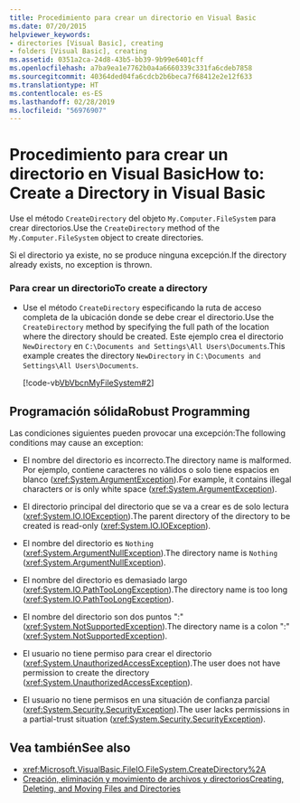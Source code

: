 ```yaml
---
title: Procedimiento para crear un directorio en Visual Basic
ms.date: 07/20/2015
helpviewer_keywords:
- directories [Visual Basic], creating
- folders [Visual Basic], creating
ms.assetid: 0351a2ca-24d8-43b5-bb39-9b99e6401cff
ms.openlocfilehash: a7ba9ea1e7762b0a4a6660339c331fa6cdeb7858
ms.sourcegitcommit: 40364ded04fa6cdcb2b6beca7f68412e2e12f633
ms.translationtype: HT
ms.contentlocale: es-ES
ms.lasthandoff: 02/28/2019
ms.locfileid: "56976907"
---
```

# <a name="how-to-create-a-directory-in-visual-basic"></a><span data-ttu-id="9c740-102">Procedimiento para crear un directorio en Visual Basic</span><span class="sxs-lookup"><span data-stu-id="9c740-102">How to: Create a Directory in Visual Basic</span></span>
<span data-ttu-id="9c740-103">Use el método `CreateDirectory` del objeto `My.Computer.FileSystem` para crear directorios.</span><span class="sxs-lookup"><span data-stu-id="9c740-103">Use the `CreateDirectory` method of the `My.Computer.FileSystem` object to create directories.</span></span>  
  
 <span data-ttu-id="9c740-104">Si el directorio ya existe, no se produce ninguna excepción.</span><span class="sxs-lookup"><span data-stu-id="9c740-104">If the directory already exists, no exception is thrown.</span></span>  
  
### <a name="to-create-a-directory"></a><span data-ttu-id="9c740-105">Para crear un directorio</span><span class="sxs-lookup"><span data-stu-id="9c740-105">To create a directory</span></span>  
  
-   <span data-ttu-id="9c740-106">Use el método `CreateDirectory` especificando la ruta de acceso completa de la ubicación donde se debe crear el directorio.</span><span class="sxs-lookup"><span data-stu-id="9c740-106">Use the `CreateDirectory` method by specifying the full path of the location where the directory should be created.</span></span> <span data-ttu-id="9c740-107">Este ejemplo crea el directorio `NewDirectory` en `C:\Documents and Settings\All Users\Documents`.</span><span class="sxs-lookup"><span data-stu-id="9c740-107">This example creates the directory `NewDirectory` in `C:\Documents and Settings\All Users\Documents`.</span></span>  
  
     [!code-vb[VbVbcnMyFileSystem#2](~/samples/snippets/visualbasic/VS_Snippets_VBCSharp/VbVbcnMyFileSystem/VB/Class1.vb#2)]  
  
## <a name="robust-programming"></a><span data-ttu-id="9c740-108">Programación sólida</span><span class="sxs-lookup"><span data-stu-id="9c740-108">Robust Programming</span></span>  
 <span data-ttu-id="9c740-109">Las condiciones siguientes pueden provocar una excepción:</span><span class="sxs-lookup"><span data-stu-id="9c740-109">The following conditions may cause an exception:</span></span>  
  
-   <span data-ttu-id="9c740-110">El nombre del directorio es incorrecto.</span><span class="sxs-lookup"><span data-stu-id="9c740-110">The directory name is malformed.</span></span> <span data-ttu-id="9c740-111">Por ejemplo, contiene caracteres no válidos o solo tiene espacios en blanco (<xref:System.ArgumentException>).</span><span class="sxs-lookup"><span data-stu-id="9c740-111">For example, it contains illegal characters or is only white space (<xref:System.ArgumentException>).</span></span>  
  
-   <span data-ttu-id="9c740-112">El directorio principal del directorio que se va a crear es de solo lectura (<xref:System.IO.IOException>).</span><span class="sxs-lookup"><span data-stu-id="9c740-112">The parent directory of the directory to be created is read-only (<xref:System.IO.IOException>).</span></span>  
  
-   <span data-ttu-id="9c740-113">El nombre del directorio es `Nothing` (<xref:System.ArgumentNullException>).</span><span class="sxs-lookup"><span data-stu-id="9c740-113">The directory name is `Nothing` (<xref:System.ArgumentNullException>).</span></span>  
  
-   <span data-ttu-id="9c740-114">El nombre del directorio es demasiado largo (<xref:System.IO.PathTooLongException>).</span><span class="sxs-lookup"><span data-stu-id="9c740-114">The directory name is too long (<xref:System.IO.PathTooLongException>).</span></span>  
  
-   <span data-ttu-id="9c740-115">El nombre del directorio son dos puntos ":" (<xref:System.NotSupportedException>).</span><span class="sxs-lookup"><span data-stu-id="9c740-115">The directory name is a colon ":" (<xref:System.NotSupportedException>).</span></span>  
  
-   <span data-ttu-id="9c740-116">El usuario no tiene permiso para crear el directorio (<xref:System.UnauthorizedAccessException>).</span><span class="sxs-lookup"><span data-stu-id="9c740-116">The user does not have permission to create the directory (<xref:System.UnauthorizedAccessException>).</span></span>  
  
-   <span data-ttu-id="9c740-117">El usuario no tiene permisos en una situación de confianza parcial (<xref:System.Security.SecurityException>).</span><span class="sxs-lookup"><span data-stu-id="9c740-117">The user lacks permissions in a partial-trust situation (<xref:System.Security.SecurityException>).</span></span>  
  
## <a name="see-also"></a><span data-ttu-id="9c740-118">Vea también</span><span class="sxs-lookup"><span data-stu-id="9c740-118">See also</span></span>
- <xref:Microsoft.VisualBasic.FileIO.FileSystem.CreateDirectory%2A>
- [<span data-ttu-id="9c740-119">Creación, eliminación y movimiento de archivos y directorios</span><span class="sxs-lookup"><span data-stu-id="9c740-119">Creating, Deleting, and Moving Files and Directories</span></span>](../../../../visual-basic/developing-apps/programming/drives-directories-files/creating-deleting-and-moving-files-and-directories.md)
